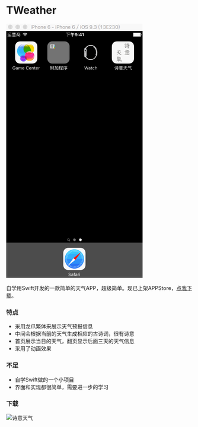 # TWeather

![TWeatherApp](weatherzk1.gif)


自学用Swift开发的一款简单的天气APP，超级简单。现已上架APPStore，[点我下载](https://itunes.apple.com/cn/app/shi-yi-tian-qi/id1137566372?mt=8)。



### 特点
- 采用龙爪繁体来展示天气预报信息
- 中间会根据当前的天气生成相应的古诗词，很有诗意
- 首页展示当日的天气，翻页显示后面三天的天气信息
- 采用了动画效果

### 不足
- 自学Swift做的一个小项目
- 界面和实现都很简单，需要进一步的学习

### 下载

![诗意天气](http://oaej5i484.bkt.clouddn.com/1469884952.png)